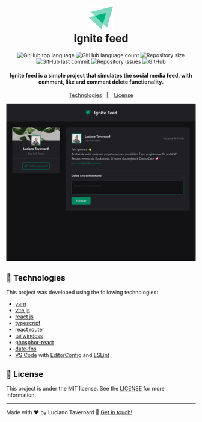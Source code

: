 <h1 align="center">
    <img alt="Ignite feed" src="./src/assets/favicon.png" />
    <br>
    Ignite feed
</h1>

<p align="center">
  <img alt="GitHub top language" src="https://img.shields.io/github/languages/top/lucianotavernard/ignite-feed.svg">

  <img alt="GitHub language count" src="https://img.shields.io/github/languages/count/lucianotavernard/ignite-feed.svg">

  <img alt="Repository size" src="https://img.shields.io/github/repo-size/lucianotavernard/ignite-feed.svg">

  <img alt="GitHub last commit" src="https://img.shields.io/github/last-commit/lucianotavernard/ignite-feed.svg">

  <img alt="Repository issues" src="https://img.shields.io/github/issues/lucianotavernard/ignite-feed.svg">

  <img alt="GitHub" src="https://img.shields.io/github/license/lucianotavernard/ignite-feed.svg">
</p>

<h4 align="center">
  Ignite feed is a simple project that simulates the social media feed, with comment, like and comment delete functionality.
</h4>

<p align="center">
  <a href="#rocket-technologies">Technologies</a>&nbsp;&nbsp;&nbsp;|&nbsp;&nbsp;&nbsp;
  <a href="#memo-license">License</a>
</p>

<p align="center">
  <img alt="Screenshot" src=".github/screenshot.png">
</p>

## :rocket: Technologies

This project was developed using the following technologies:

- [yarn](https://vitejs.dev/)
- [vite js](https://vitejs.dev/)
- [react js](https://reactjs.org/)
- [typescript][ts]
- [react router](https://reactrouter.com/docs/en/v6/getting-started/overview)
- [tailwindcss](https://tailwindcss.com/)
- [phosphor-react](https://phosphoricons.com/)
- [date-fns](https://date-fns.org/)
- [VS Code][vscode] with [EditorConfig][vceditconfig] and [ESLint][vceslint]

## :memo: License

This project is under the MIT license. See the [LICENSE](https://github.com/lucianotavernard/ignite-feed/blob/master/LICENSE) for more information.

---

Made with ♥ by Luciano Tavernard :wave: [Get in touch!](https://www.linkedin.com/in/luciano-tavernard/)

[ts]: https://www.typescriptlang.org
[vscode]: https://code.visualstudio.com/
[yarn]: https://yarnpkg.com/
[vceditconfig]: https://marketplace.visualstudio.com/items?itemName=EditorConfig.EditorConfig
[vceslint]: https://marketplace.visualstudio.com/items?itemName=dbaeumer.vscode-eslint
